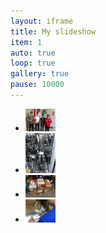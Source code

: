 ```yaml
---
layout: iframe
title: My slideshow
item: 1
auto: true
loop: true
gallery: true
pause: 10000
---
```


* <img width="10%" height="10%" src="my-pics1/photo4.jpg">
* <img width="10%" height="10%" src="my-pics1/photo14.jpg">
* <img width="10%" height="10%" src="my-pics1/photo15.jpg">
* <img width="10%" height="10%" src="my-pics1/photo16.jpg">

